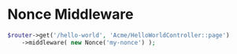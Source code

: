 # Nonce Middleware

```php
$router->get('/hello-world', 'Acme/HelloWorldController::page')
    ->middleware( new Nonce('my-nonce') );
```
